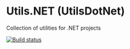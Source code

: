 # Utils.NET (UtilsDotNet)
Collection of utilities for .NET projects


[![Build status](https://ci.appveyor.com/api/projects/status/d6tdpjcbwcrgd68f?svg=true)](https://ci.appveyor.com/project/nayanshah/utilsdotnet)
